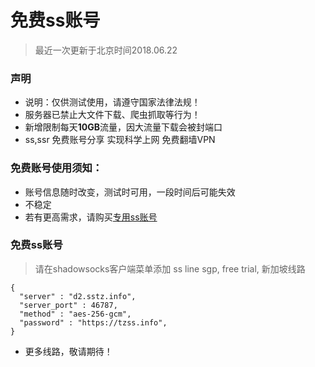 # 免费ss账号
> 最近一次更新于北京时间2018.06.22

### 声明
- 说明：仅供测试使用，请遵守国家法律法规！
- 服务器已禁止大文件下载、爬虫抓取等行为！
- 新增限制每天**10GB**流量，因大流量下载会被封端口 
- ss,ssr 免费账号分享 实现科学上网 免费翻墙VPN


### 免费账号使用须知：
- 账号信息随时改变，测试时可用，一段时间后可能失效
- 不稳定
- 若有更高需求，请购买[专用ss账号](https://github.com/ssstk/sstizi.tk)

### 免费ss账号
> 请在shadowsocks客户端菜单添加
> ss line sgp, free trial, 新加坡线路
 
```
{
  "server" : "d2.sstz.info",
  "server_port" : 46787,
  "method" : "aes-256-gcm",
  "password" : "https://tzss.info",
}
```

- 更多线路，敬请期待！

















